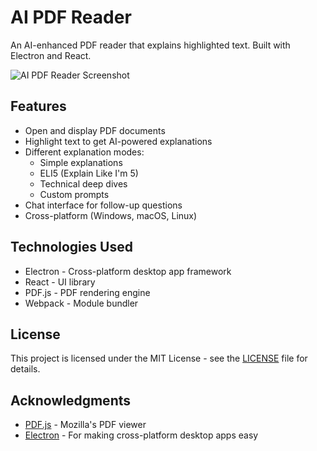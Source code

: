 # AI PDF Reader

An AI-enhanced PDF reader that explains highlighted text. Built with Electron and React.

![AI PDF Reader Screenshot](screenshot.png)

## Features

- Open and display PDF documents
- Highlight text to get AI-powered explanations
- Different explanation modes:
  - Simple explanations
  - ELI5 (Explain Like I'm 5)
  - Technical deep dives
  - Custom prompts
- Chat interface for follow-up questions
- Cross-platform (Windows, macOS, Linux)

## Technologies Used

- Electron - Cross-platform desktop app framework
- React - UI library
- PDF.js - PDF rendering engine
- Webpack - Module bundler

## License

This project is licensed under the MIT License - see the [LICENSE](LICENSE) file for details.

## Acknowledgments

- [PDF.js](https://mozilla.github.io/pdf.js/) - Mozilla's PDF viewer
- [Electron](https://www.electronjs.org/) - For making cross-platform desktop apps easy